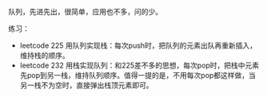 队列，先进先出，很简单，应用也不多，问的少。

练习：

* leetcode 225 用队列实现栈：每次push时，把队列的元素出队再重新插入，维持栈的顺序。
* leetcode 232 用栈实现队列：和225差不多的思想，每次pop时，把栈中元素先pop到另一栈，维持队列顺序。值得一提的是，不用每次pop都这样做，当另一栈不为空时，直接弹出栈顶元素即可。